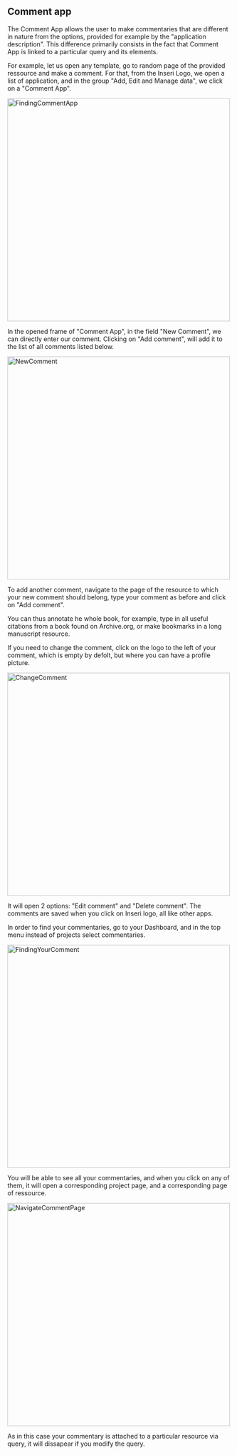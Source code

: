## Comment app
The Comment App allows the user to make commentaries that are different in nature from the options, provided for example by the "application description". This difference primarily consists in the fact that Comment App is linked to a particular query and its elements.

For example, let us open any template, go to random page of the provided ressource and make a comment.
For that, from the Inseri Logo, we open a list of application, and in the group "Add, Edit and Manage data", we click on a "Comment App".

<p><img src="https://github.com/nie-ine/inseri/blob/2020-10/Tutorials/App%20descriptions%20for%20Researchers/Apps%20to%20add%2C%20edit%20and%20manage%20data/Comment%20app/CA1.png" alt="FindingCommentApp" width="500"></p>

In the opened frame of "Comment App", in the field "New Comment", we can directly enter our comment. Clicking on "Add comment", will add it to the list of all comments listed below.

<p><img src="https://github.com/nie-ine/inseri/blob/2020-10/Tutorials/App%20descriptions%20for%20Researchers/Apps%20to%20add%2C%20edit%20and%20manage%20data/Comment%20app/CA2.png" alt="NewComment" width="500"></p>

To add another comment, navigate to the page of the resource to which your new comment should belong, type your comment as before and click on "Add comment".

You can thus annotate he whole book, for example, type in all useful citations from a book found on Archive.org, or make bookmarks in a long manuscript resource.

If you need to change the comment, click on the logo to the left of your comment, which is empty by defolt, but where you can have a profile picture.

<p><img src="https://github.com/nie-ine/inseri/blob/2020-10/Tutorials/App%20descriptions%20for%20Researchers/Apps%20to%20add%2C%20edit%20and%20manage%20data/Comment%20app/CA3.png" alt="ChangeComment" width="500"></p>

It will open 2 options: "Edit comment" and "Delete comment". The comments are saved when you click on Inseri logo, all like other apps.

In order to find your commentaries, go to your Dashboard, and in the top menu instead of projects select commentaries. 

<p><img src="https://github.com/nie-ine/inseri/blob/2020-10/Tutorials/App%20descriptions%20for%20Researchers/Apps%20to%20add%2C%20edit%20and%20manage%20data/Comment%20app/CA4.png" alt="FindingYourComment" width="500"></p>

You will be able to see all your commentaries, and when you click on any of them, it will open a corresponding project page, and a corresponding page of ressource.

<p><img src="https://github.com/nie-ine/inseri/blob/2020-10/Tutorials/App%20descriptions%20for%20Researchers/Apps%20to%20add%2C%20edit%20and%20manage%20data/Comment%20app/CA5.png" alt="NavigateCommentPage" width="500"></p>

As in this case your commentary is attached to a particular resource via query, it will dissapear if you modify the query.

